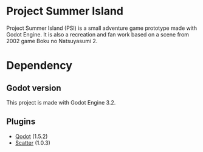 # Project Summer Island
Project Summer Island (PSI) is a small adventure game prototype made with Godot Engine. It is also a recreation and fan work based on a scene from 2002 game Boku no Natsuyasumi 2.

# Dependency
## Godot version
This project is made with Godot Engine 3.2.

## Plugins
* [Qodot](https://github.com/ShiftyAxel/Qodot) (1.5.2)
* [Scatter](https://github.com/HungryProton/scatter) (1.0.3)
